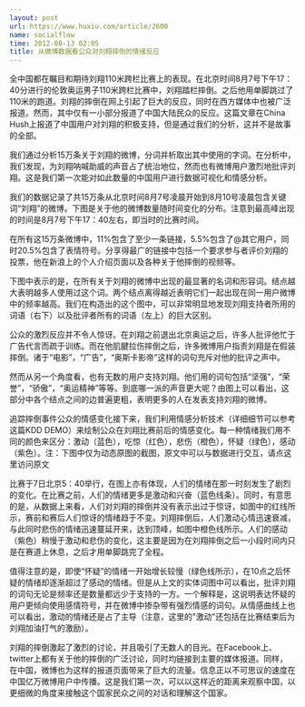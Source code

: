 ```yaml
---
layout: post
url: https://www.huxiu.com/article/2600
name: socialflow
time: 2012-08-13 02:05
title: 从微博数据看公众对刘翔摔倒的情绪反应
---
```

全中国都在瞩目和期待刘翔110米跨栏比赛上的表现。在北京时间8月7号下午17：40分进行的伦敦奥运男子110米跨栏比赛中，刘翔踏栏摔倒。之后他用单脚跳过了110米的跑道。刘翔的摔倒在网上引起了巨大的反应，同时在西方媒体中也被广泛报道。然而，其中仅有一小部分报道了中国大陆民众的反应。这篇文章在China Hush上报道了中国用户对刘翔的积极支持，但是通过我们的分析，这并不是故事的全部。

我们通过分析15万条关于刘翔的微博，分词并析取出其中使用的字词。在分析中，我们发现，为刘翔呐喊助威的声音占了统治地位，然而也有微博用户激烈地批评刘翔。这是我们第一次能对如此数量的中国用户进行数据可视化和情感分析。

我们的数据记录了共15万条从北京时间8月7号凌晨开始到8月10号凌晨包含关键词“刘翔”的微博。下图是关于他的微博数量随时间变化的分布。注意到最高峰出现的时间是8月7号下午17：40左右，即当时的比赛时间。

在所有这15万条微博中，11%包含了至少一条链接，5.5%包含了@其它用户，同时20.5%包含了表情符号。分享得最广的链接中包括一个要求参与者评价刘翔的投票，他在新浪上的个人介绍页面以及各种关于他摔倒的视频等。

下图中表示的是，在所有关于刘翔的微博中出现的最显著的名词和形容词。结点越大表明越多人使用过这个词。两个结点离得越近表明它们一起出现在同一用户微博中的频率越高。我们在构造出的这个图中，可以非常明显地发现刘翔支持者所用的词语（右下）以及批评者所有的词语（左上）的巨大区别。

公众的激烈反应并不令人惊讶。在刘翔之前退出北京奥运之后，许多人批评他忙于广告代言而疏于训练。而在他肌腱拉伤摔倒之后，许多微博用户指责刘翔是在假装摔倒。诸于“电影”，“广告”，“奥斯卡影帝”这样的词句充斥对他的批评之声中。

然而从另一个角度看，也有无数的用户支持刘翔。他们用的词句包括“坚强”，“荣誉”，“骄傲”，“奥运精神”等等。到底哪一派的声音更大呢？由图上可以看出，这部分中各个结点之间的边普遍更粗，表明更多的人在发表支持刘翔的微博。

追踪摔倒事件公众的情感变化接下来，我们利用情感分析技术（详细细节可以参考这篇KDD DEMO）来绘制公众在刘翔比赛前后的情感变化。每一种情绪我们用不同的颜色来区分：激动（蓝色），吃惊（红色），悲伤（橙色），怀疑（绿色），感动（紫色）。注：下图中仅为动态原图的截图，原文中可以与数据进行交互，请点这里访问原文

比赛于7日北京5：40举行，在图上亦有体现，人们的情绪在那一时刻发生了剧烈的变化。在比赛之前，人们的情绪更多是激动和兴奋（蓝色线条）。同时，有意思的是，从数据上来看，人们对刘翔的摔倒并没有表示出过于惊讶，如图中的红线所示，赛前和赛后人们惊讶的情绪趋于不变。刘翔摔倒后，人们激动心情迅速衰减，与此同时悲伤的情绪迅速蔓延开来，达到顶峰，如图中橙色线所示。人们的感动（紫色）稍慢于激动和悲伤的变化，这主要是因为在刘翔摔倒之后一小段时间内只是在赛道上休息，之后才用单脚跳完了全程。

值得注意的是，即使“怀疑”的情绪一开始增长较慢（绿色线所示），在10点之后怀疑的情绪却逐渐超过了感动的情绪。但是从上文的实体词图中可以看出，批评刘翔的词句无论是频率还是数量都远少于支持的一方。一个解释是，这说明表达怀疑的用户更倾向使用感情符号，并在微博中掺杂带有强烈情感的词句。从情感曲线上也可以看出，激动的情绪还是占了主导（注意，这里的"激动"还包括在比赛结束后为刘翔加油打气的激励）。

刘翔的摔倒激起了激烈的讨论，并且吸引了无数人的目光。在Facebook上、twitter上都有关于他的摔倒的广泛讨论，同时均链接到主要的媒体报道。同样，在中国，微博也为这样的报道页面带来了巨大的流量。信息正以不可思议的速度在中国亿万微博用户中传播。这是我们第一次，可以以这样近的距离来观察中国，以更细微的角度来接触这个国家民众之间的对话和理解这个国家。

